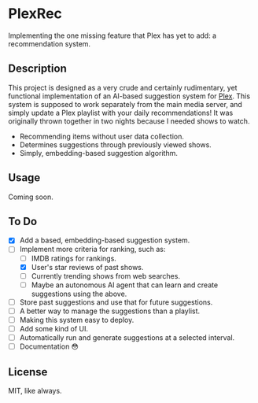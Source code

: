 # PlexRec

Implementing the one missing feature that Plex has yet to add: a recommendation system.

## Description

This project is designed as a very crude and certainly rudimentary, yet functional implementation of an AI-based suggestion system for [Plex](https://plex.tv). This system is supposed to work separately from the main media server, and simply update a Plex playlist with your daily recommendations! It was originally thrown together in two nights because I needed shows to watch.

- Recommending items without user data collection.
- Determines suggestions through previously viewed shows.
- Simply, embedding-based suggestion algorithm.

## Usage

Coming soon.

## To Do

- [x] Add a based, embedding-based suggestion system.
- [ ] Implement more criteria for ranking, such as:
  - [ ] IMDB ratings for rankings.
  - [x] User's star reviews of past shows.
  - [ ] Currently trending shows from web searches.
  - [ ] Maybe an autonomous AI agent that can learn and create suggestions using the above.
- [ ] Store past suggestions and use that for future suggestions.
- [ ] A better way to manage the suggestions than a playlist.
- [ ] Making this system easy to deploy.
- [ ] Add some kind of UI.
- [ ] Automatically run and generate suggestions at a selected interval.
- [ ] Documentation 😳

## License

MIT, like always.
